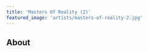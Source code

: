 ```yaml
---
title: 'Masters Of Reality (2)'
featured_image: 'artists/masters-of-reality-2.jpg'
---
```


## About


